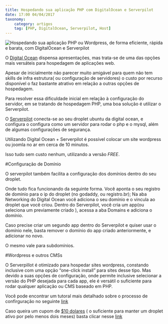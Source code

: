 ```yaml
---
title: Hospedando sua aplicação PHP com DigitalOcean e Serverpilot
date: 17:00 04/04/2017
taxonomy:
    category: artigos
    tag: [PHP, DigitalOcean, Serverpilot, Host]
---
```





![Hospedando sua aplicação PHP ou Wordpress, de forma eficiente, rápida e barata, com DigitalOcean e Serverpilot][1]

[1]: https://cloud.githubusercontent.com/assets/5393392/25672380/ab6317ee-3009-11e7-954c-5dbbfc9a7c77.png


O [Digital Ocean](https://m.do.co/c/e988e06e6f7d) dispensa apresentações, mas trata-se de uma das opções mais versáteis para hospedagem de aplicações web.

Apesar de inicialmente não parecer muito amigável para quem não tem skills de infra estrutura( ou configuração de servidores) o custo por recurso disponível o faz bastante atrativo em relação a outras opções de hospedagem.

Para resolver essa dificuldade inicial em relação à configuração do servidor, em se tratando de hospedagem PHP, uma boa solução é utilizar o Serverpilot.

O [Serverpilot](https://serverpilot.io/) conecta-se ao seu droplet ubuntu da digital ocean, e configura o configura como um servidor para rodar o php e o mysql, além de algumas configurações de segurança.

Utilizando Digital Ocean + Serverpilot é possível colocar um site wordpress ou joomla no ar em cerca de 10 minutos.

Isso tudo sem custo nenhum, utilizando a versão *FREE*.

#Configuração de Domínio

O serverpilot também facilita a configuração dos domínios dentro do seu droplet.

Onde tudo fica funcionando da seguinte forma.
Você aponta o seu registro de dominio para o ip do droplet (no godaddy, ou registro.br);
Na aba Networking do Digital Ocean você adiciona o seu domínio e o vincula ao droplet que você criou.
Dentro do Serverpilot, você cria um app(ou seleciona um previamente criado ), acessa a aba Domains e adiciona o domínio.

Caso precise criar um segundo app dentro do Serverpilot e quiser usar o domínio nele,  basta remover o domínio do app criado anteriormente, e adicionar no novo.

O mesmo vale para subdomínios.

#Wordpress e outros CMSs

O Serverpillot é otimizado para hospedar sites wordpress, constando inclusive com uma opção “one-click install” para sites desse tipo. Mas devido a suas opções de configuração, onde permite inclusive selecionar a versão do PHP desejada para cada app, ele é versátil o suficiente para rodar qualquer aplicação ou CMS baseado em PHP.


Você pode encontrar um tutoral mais detalhado sobre o processo de confirguração no seguinte [link](https://code.tutsplus.com/tutorials/launching-wordpress-at-digital-ocean-with-serverpilot--cms-23276)

Caso queira um cupom de [$10 dolares](https://m.do.co/c/e988e06e6f7d) ( o suficiente para manter um droplet ativo por pelo menos dois meses) basta clicar nesse [link](https://m.do.co/c/e988e06e6f7d)

